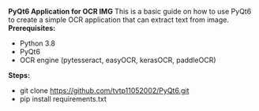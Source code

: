 <strong>PyQt6 Application for OCR IMG</strong>
This is a basic guide on how to use PyQt6 to create a simple OCR application that can extract text from image.
<strong>Prerequisites:</strong>
- Python 3.8
- PyQt6
- OCR engine (pytesseract, easyOCR, kerasOCR, paddleOCR)

<strong>Steps:</strong>
- git clone https://github.com/tvtp11052002/PyQt6.git
- pip install requirements.txt
